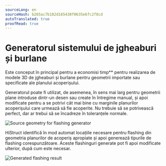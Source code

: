 ```yaml
---
sourceLang: en
sourceHash: b265ac7b102d165430f0635e6fc2f8cd
autoTranslated: true
proofRead: true
---
```



# Generatorul sistemului de jgheaburi și burlane

Este conceput în principal pentru a economisi timp** pentru realizarea de modele 3D de jgheaburi și burlane pentru geometrii importate sau specificate ale planului acoperișului.

Generatorul poate fi utilizat, de asemenea, în sens mai larg pentru geometrii plane introduse dintr-un desen sau create în întregime manual, și apoi modificate pentru a se potrivi cât mai bine cu marginile planurilor acoperișului care urmează să fie acoperite. Nu trebuie să se potrivească perfect, dar ar trebui să se încadreze în toleranțele normale.

![Source geometry for flashing generator](img/sourceGeometryForFlashingGenerator.png)

HiStruct identifică în mod automat locațiile necesare pentru flashing din geometria planurilor de acoperiș apropiate și apoi generează tipurile de flashing corespunzătoare. Aceste flashinguri generate pot fi apoi modificate ulterior, după cum este necesar.

![Generated flashing result](img/generatedFlashingResult.png)
